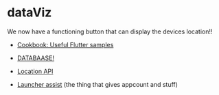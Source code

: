 # dataViz 

We now have a functioning button that can display the devices location!!

- [Cookbook: Useful Flutter samples](https://flutter.io/docs/cookbook)

- [DATABAASE!](https://pub.dartlang.org/packages/mongo_dart#-readme-tab-)

- [Location API](https://github.com/Lyokone/flutterlocation)

- [Launcher assist](https://github.com/Lyokone/flutterlocation) (the thing that gives appcount and stuff)

